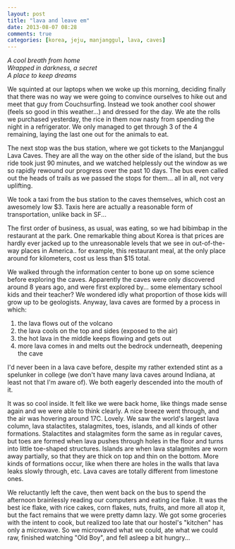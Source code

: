 ```yaml
---
layout: post
title: "lava and leave em"
date: 2013-08-07 08:28
comments: true
categories: [korea, jeju, manjanggul, lava, caves]
---
```


<em>A cool breath from home<br/>
Wrapped in darkness, a secret<br/>
A place to keep dreams</em>

We squinted at our laptops when we woke up this morning, deciding finally that there was no way we were going to convince ourselves to hike out and meet that guy from Couchsurfing.  Instead we took another cool shower (feels so good in this weather...) and dressed for the day.  We ate the rolls we purchased yesterday, the rice in them now nasty from spending the night in a refrigerator.  We only managed to get through 3 of the 4 remaining, laying the last one out for the animals to eat.

The next stop was the bus station, where we got tickets to the Manjanggul Lava Caves.  They are all the way on the other side of the island, but the bus ride took just 90 minutes, and we watched helplessly out the window as we so rapidly rewound our progress over the past 10 days.  The bus even called out the heads of trails as we passed the stops for them... all in all, not very uplifting.

We took a taxi from the bus station to the caves themselves, which cost an awesomely low $3.  Taxis here are actually a reasonable form of transportation, unlike back in SF...

The first order of business, as usual, was eating, so we had bibimbap in the restaurant at the park.  One remarkable thing about Korea is that prices are hardly ever jacked up to the unreasonable levels that we see in out-of-the-way places in America.. for example, this restaurant meal, at the only place around for kilometers, cost us less than $15 total.

We walked through the information center to bone up on some science before exploring the caves.  Apparently the caves were only discovered around 8 years ago, and were first explored by... some elementary school kids and their teacher?  We wondered idly what proportion of those kids will grow up to be geologists.  Anyway, lava caves are formed by a process in which:

1. the lava flows out of the volcano
2. the lava cools on the top and sides (exposed to the air)
3. the hot lava in the middle keeps flowing and gets out
4. more lava comes in and melts out the bedrock underneath, deepening the cave

I'd never been in a lava cave before, despite my rather extended stint as a spelunker in college (we don't have many lava caves around Indiana, at least not that I'm aware of).  We both eagerly descended into the mouth of it.

It was so cool inside.  It felt like we were back home, like things made sense again and we were able to think clearly.  A nice breeze went through, and the air was hovering around 17C.  Lovely.  We saw the world's largest lava column, lava stalactites, stalagmites, toes, islands, and all kinds of other formations.  Stalactites and stalagmites form the same as in regular caves, but toes are formed when lava pushes through holes in the floor and turns into little toe-shaped structures.  Islands are when lava stalagmites are worn away partially, so that they are thick on top and thin on the bottom.  More kinds of formations occur, like when there are holes in the walls that lava leaks slowly through, etc.  Lava caves are totally different from limestone ones.

We reluctantly left the cave, then went back on the bus to spend the afternoon brainlessly reading our computers and eating ice flake.  It was the best ice flake, with rice cakes, corn flakes, nuts, fruits, and more all atop it, but the fact remains that we were pretty damn lazy.  We got some groceries with the intent to cook, but realized too late that our hostel's "kitchen" has only a microwave.  So we microwaved what we could, ate what we could raw, finished watching "Old Boy", and fell asleep a bit hungry...

